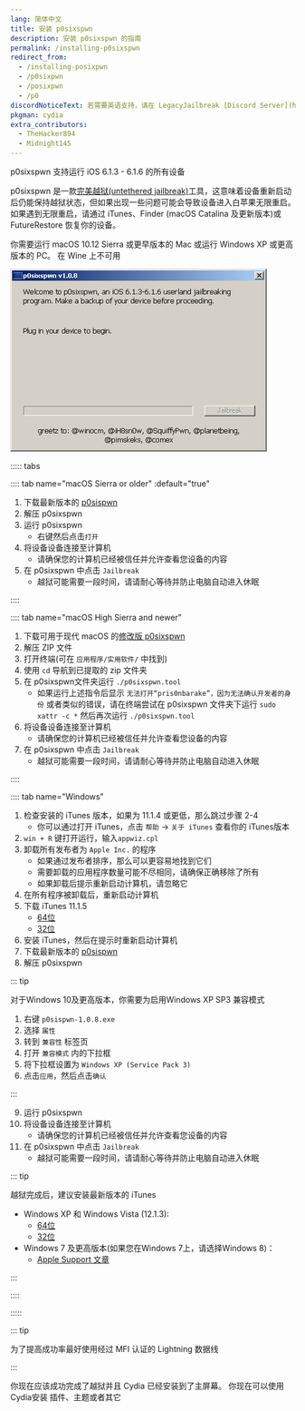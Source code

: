 ```yaml
---
lang: 简体中文
title: 安装 p0sixspwn
description: 安装 p0sixspwn 的指南
permalink: /installing-p0sixspwn
redirect_from:
  - /installing-posixpwn
  - /p0sixpwn
  - /posixpwn
  - /p0
discordNoticeText: 若需要英语支持，请在 LegacyJailbreak [Discord Server](http://discord.legacyjailbreak.com) 上寻求帮助。
pkgman: cydia
extra_contributors:
  - TheHacker894
  - Midnight145
---
```


p0sixspwn 支持运行 iOS 6.1.3 - 6.1.6 的所有设备

p0sixspwn 是一款[完美越狱(untethered jailbreak)](/types-of-jailbreak/#untethered-jailbreaks)工具，这意味着设备重新启动后仍能保持越狱状态，但如果出现一些问题可能会导致设备进入白苹果无限重启。 如果遇到无限重启，请通过 iTunes、Finder (macOS Catalina 及更新版本)或 FutureRestore 恢复你的设备。

你需要运行 macOS 10.12 Sierra 或更早版本的 Mac 或运行 Windows XP 或更高版本的 PC。 在 Wine 上不可用

![p0sixspwn(Windows) 的截图](/assets/images/p0sixspwn-win.png)

::::: tabs

:::: tab name="macOS Sierra or older" :default="true"

1. 下载最新版本的 [p0sispwn](https://ih8sn0w.com/p0sixspwn.html)
1. 解压 p0sixspwn
1. 运行 p0sixspwn
    - 右键然后点击`打开`
1. 将设备设备连接至计算机
    - 请确保您的计算机已经被信任并允许查看您设备的内容
1. 在 p0sixspwn 中点击 `Jailbreak`
    - 越狱可能需要一段时间，请请耐心等待并防止电脑自动进入休眠

::::

:::: tab name="macOS High Sierra and newer"

1. 下载可用于现代 macOS 的[修改版 p0sixspwn ](https://archive.org/download/p0sixspwn-modernmacOS/p0sixspwn%206.1.6%20test.zip)
1. 解压 ZIP 文件
1. 打开终端(可在 `应用程序/实用软件/` 中找到)
1. 使用 `cd` 导航到已提取的 zip 文件夹
1. 在 p0sixspwn文件夹运行 `./p0sixspwn.tool`
    - 如果运行上述指令后显示 `无法打开“pris0nbarake”，因为无法确认开发者的身份` 或者类似的错误，请在终端尝试在 p0sixspwn 文件夹下运行 `sudo xattr -c *` 然后再次运行 `./p0sixspwn.tool`
1. 将设备设备连接至计算机
    - 请确保您的计算机已经被信任并允许查看您设备的内容
1. 在 p0sixspwn 中点击 `Jailbreak`
    - 越狱可能需要一段时间，请请耐心等待并防止电脑自动进入休眠

::::

:::: tab name="Windows"

1. 检查安装的 iTunes 版本，如果为 11.1.4 或更低，那么跳过步骤 2-4
    - 你可以通过打开 iTunes，点击 `帮助` -> `关于 iTunes` 查看你的 iTunes版本
1. `win + R` 键打开运行，输入`appwiz.cpl`
1. 卸载所有发布者为 `Apple Inc.` 的程序
    - 如果通过发布者排序，那么可以更容易地找到它们
    - 需要卸载的应用程序数量可能不尽相同，请确保正确移除了所有
    - 如果卸载后提示重新启动计算机，请忽略它
1. 在所有程序被卸载后，重新启动计算机
1. 下载 iTunes 11.1.5
    - [64位](https://secure-appldnld.apple.com/iTunes11/031-3482.20140225.kdX8s/iTunes64Setup.exe)
    - [32位](https://secure-appldnld.apple.com/iTunes11/031-3481.20140225.SdYYY/iTunesSetup.exe)
1. 安装 iTunes，然后在提示时重新启动计算机
1. 下载最新版本的 [p0sispwn](https://ih8sn0w.com/p0sixspwn.html)
1. 解压 p0sixspwn

::: tip

对于Windows 10及更高版本，你需要为启用Windows XP SP3 兼容模式
1. 右键 `p0sispwn-1.0.8.exe`
1. 选择 `属性`
1. 转到 `兼容性` 标签页
1. 打开 `兼容模式` 内的下拉框
1. 将下拉框设置为 `Windows XP (Service Pack 3)`
1. 点击`应用`，然后点击`确认`

:::

9. 运行 p0sixspwn
10. 将设备设备连接至计算机
      - 请确保您的计算机已经被信任并允许查看您设备的内容
11. 在 p0sixspwn 中点击 `Jailbreak`
      - 越狱可能需要一段时间，请请耐心等待并防止电脑自动进入休眠

::: tip

越狱完成后，建议安装最新版本的 iTunes
 - Windows XP 和 Windows Vista (12.1.3):
    - [64位](https://secure-appldnld.apple.com/itunes12/031-34005-20150916-98D38F1E-5C11-11E5-A6AD-C05A6DA99CB1/iTunes6464Setup.exe)
    - [32位](https://secure-appldnld.apple.com/itunes12/031-34002-20150916-98D32A92-5C11-11E5-80AC-C25A6DA99CB1/iTunesSetup.exe)
 - Windows 7 及更高版本(如果您在Windows 7上，请选择Windows 8)：
    - [Apple Support 文章](https://support.apple.com/en-us/HT210384)

:::

::::

:::::

::: tip

为了提高成功率最好使用经过 MFI 认证的 Lightning 数据线

:::

你现在应该成功完成了越狱并且 Cydia 已经安装到了主屏幕。 你现在可以使用Cydia安装 <router-link to="/faq/#what-are-tweaks">插件、</router-link>主题或者其它
